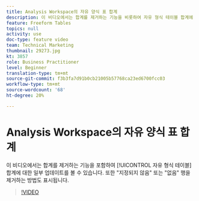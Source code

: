 ```yaml
---
title: Analysis Workspace의 자유 양식 표 합계
description: 이 비디오에서는 합계를 제거하는 기능을 비롯하여 자유 형식 테이블 합계에 대한 몇 가지 업데이트를 볼 수 있습니다.
feature: Freeform Tables
topics: null
activity: use
doc-type: feature video
team: Technical Marketing
thumbnail: 29273.jpg
kt: 3857
role: Business Practitioner
level: Beginner
translation-type: tm+mt
source-git-commit: f3b3fa7d91b0cb21005b57768ca23ed6700fcc03
workflow-type: tm+mt
source-wordcount: '68'
ht-degree: 20%

---
```



# Analysis Workspace의 자유 양식 표 합계

이 비디오에서는 합계를 제거하는 기능을 포함하여 [!UICONTROL 자유 형식 테이블] 합계에 대한 일부 업데이트를 볼 수 있습니다. 또한 &quot;지정되지 않음&quot; 또는 &quot;없음&quot; 행을 제거하는 방법도 표시됩니다.

>[!VIDEO](https://video.tv.adobe.com/v/29273/?quality=12)
